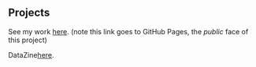 ## Projects


See my work [here](). (note this link goes to GitHub Pages, the *public* face of this project)



DataZine[here](https://shenshenl.github.io/cdv-student/projects/datazineTemplate/cover.html).
